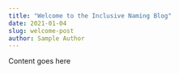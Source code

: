 ```yaml
---
title: "Welcome to the Inclusive Naming Blog"
date: 2021-01-04
slug: welcome-post
author: Sample Author
---
```


Content goes here